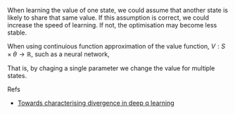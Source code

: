 When learning the value of one state, we could assume that another state is likely to share that same value. If this assumption is correct, we could increase the speed of learning. If not, the optimisation may become less stable.

When using continuious function approximation of the value function, $V: S \times \theta \to \mathbb R$, such as a neural network, 

That is, by chaging a single parameter we change the value for multiple states.



Refs

- [Towards characterising divergence in deep q learning](https://arxiv.org/abs/1903.08894)
